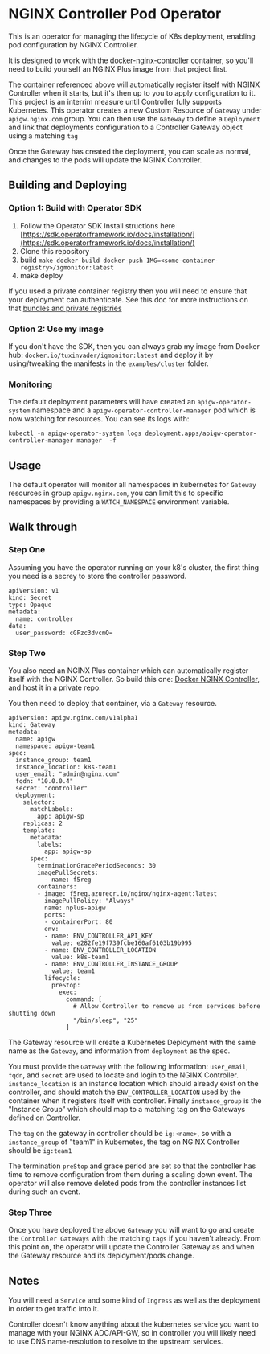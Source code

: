 # NGINX Controller Pod Operator

This is an operator for managing the lifecycle of K8s deployment, enabling pod configuration by NGINX Controller. 

It is designed to work with the [docker-nginx-controller](https://github.com/nginxinc/docker-nginx-controller) container, so
you'll need to build yourself an NGINX Plus image from that project first.

The container referenced above will automatically register itself with NGINX Controller when it starts, but it's then up
to you to apply configuration to it. This project is an interrim measure until Controller fully supports Kubernetes. This
operator creates a new Custom Resource of `Gateway` under `apigw.nginx.com` group. You can then use the `Gateway` to define
a `Deployment` and link that deployments configuration to a Controller Gateway object using a matching `tag`

Once the Gateway has created the deployment, you can scale as normal, and changes to the pods will update the NGINX Controller.

## Building and Deploying

### Option 1: Build with Operator SDK

1. Follow the Operator SDK Install structions here [https://sdk.operatorframework.io/docs/installation/](https://sdk.operatorframework.io/docs/installation/)
2. Clone this repository
3. build `make docker-build docker-push IMG=<some-container-registry>/igmonitor:latest`
4. make deploy

If you used a private container registry then you will need to ensure that your deployment can authenticate. See this doc
for more instructions on that [bundles and private registries](https://sdk.operatorframework.io/docs/olm-integration/cli-overview/#private-bundle-and-catalog-image-registries)

### Option 2: Use my image

If you don't have the SDK, then you can always grab my image from Docker hub: `docker.io/tuxinvader/igmonitor:latest` and deploy it
by using/tweaking the manifests in the `examples/cluster` folder.

### Monitoring

The default deployment parameters will have created an `apigw-operator-system` namespace and a `apigw-operator-controller-manager`
pod which is now watching for resources. You can see its logs with:

```
kubectl -n apigw-operator-system logs deployment.apps/apigw-operator-controller-manager manager  -f
```

## Usage

The default operator will monitor all namespaces in kubernetes for `Gateway` resources in group `apigw.nginx.com`, you can limit this to
specific namespaces by providing a `WATCH_NAMESPACE` environment variable.

## Walk through

### Step One

Assuming you have the operator running on your k8's cluster, the first thing you need is a secrey to store the controller password.

```
apiVersion: v1
kind: Secret
type: Opaque
metadata:
  name: controller
data:
  user_password: cGFzc3dvcmQ=
```

### Step Two

You also need an NGINX Plus container which can automatically register itself with the NGINX Controller.
So build this one: [Docker NGINX Controller](https://github.com/nginxinc/docker-nginx-controller), and host it in a private repo.

You then need to deploy that container, via a `Gateway` resource.

```
apiVersion: apigw.nginx.com/v1alpha1
kind: Gateway
metadata:
  name: apigw
  namespace: apigw-team1
spec:
  instance_group: team1
  instance_location: k8s-team1
  user_email: "admin@nginx.com"
  fqdn: "10.0.0.4"
  secret: "controller"
  deployment:
    selector:
      matchLabels:
        app: apigw-sp
    replicas: 2
    template:
      metadata:
        labels:
          app: apigw-sp
      spec:
        terminationGracePeriodSeconds: 30
        imagePullSecrets:
          - name: f5reg
        containers:
        - image: f5reg.azurecr.io/nginx/nginx-agent:latest
          imagePullPolicy: "Always"
          name: nplus-apigw
          ports:
          - containerPort: 80
          env:
          - name: ENV_CONTROLLER_API_KEY
            value: e282fe19f739fcbe160af6103b19b995
          - name: ENV_CONTROLLER_LOCATION
            value: k8s-team1
          - name: ENV_CONTROLLER_INSTANCE_GROUP
            value: team1
          lifecycle:
            preStop:
              exec:
                command: [
                  # Allow Controller to remove us from services before shutting down
                  "/bin/sleep", "25"
                ]
```

The Gateway resource will create a Kubernetes Deployment with the same name as the `Gateway`, and information from `deployment` as the spec.

You must provide the `Gateway` with the following information: `user_email`, `fqdn`, and `secret` are used to locate and login
to the NGINX Controller. `instance_location` is an instance location which should already exist on the controller, and should
match the `ENV_CONTROLLER_LOCATION` used by the container when it registers itself with controller. Finally `instance_group` is the 
"Instance Group" which should map to a matching tag on the Gateways defined on Controller.

The `tag` on the gateway in controller should be `ig:<name>`, so with a `instance_group` of "team1" in Kubernetes, the tag on NGINX Controller
should be `ig:team1`

The termination `preStop` and grace period are set so that the controller has time to remove configuration from them during
a scaling down event. The operator will also remove deleted pods from the controller instances list during such an event.

### Step Three

Once you have deployed the above `Gateway` you will want to go and create the `Controller Gateways` with the matching `tags` if you haven't
already. From this point on, the operator will update the Controller Gateway as and when the Gateway resource and its deployment/pods change.

## Notes

You will need a `Service` and some kind of `Ingress` as well as the deployment in order to get traffic into it. 

Controller doesn't know anything about the kubernetes service you want to manage with your NGINX ADC/API-GW, so in controller you
will likely need to use DNS name-resolution to resolve to the upstream services.



